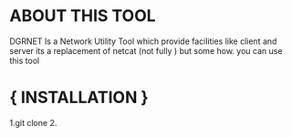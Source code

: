 # ABOUT THIS TOOL
DGRNET Is a Network Utility Tool which provide facilities like client and server its a replacement of netcat (not fully ) but some how. you can use this tool 

# { INSTALLATION }
1.git clone 
2.




